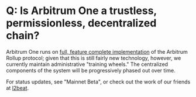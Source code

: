 # Q: Is Arbitrum One a trustless, permissionless, decentralized chain?

Arbitrum One runs on [full, feature complete implementation]((https://github.com/OffchainLabs/nitro)) of the Arbitrum Rollup protocol; given that this is still fairly new technology, however, we currently maintain administrative "training wheels." The centralized components of the system will be progressively phased out over time. 

For status updates, see "Mainnet Beta", or check out the work of our friends at [l2beat](https://l2beat.com/?view=risk).